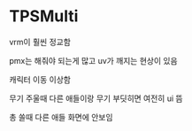 # TPSMulti
 
vrm이 훨씬 정교함

pmx는 해줘야 되는게 많고 uv가 깨지는 현상이 있음

캐릭터 이동 이상함

무기 주울때 다른 애들이랑 무기 부딧히면 여전히 ui 뜸

총 쏠때 다른 애들 화면에 안보임